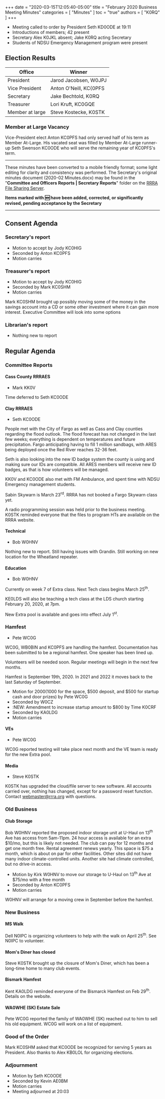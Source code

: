 +++
date = "2020-03-15T12:05:40-05:00"
title = "February 2020 Business Meeting Minutes"
categories = [ "Minutes" ]
toc = "true"
authors = [ "K0RQ" ]
+++
* Meeting called to order by President Seth KD0ODE at 19:11
* Introductions of members; 42 present
* Secretary Alex K0JKL absent; Jake K0RQ acting Secretary
* Students of NDSU Emergency Management program were present

## Election Results

| Office | Winner  |
| ------ | ------- |
| President | Jarod Jacobsen, W0JPJ |
| Vice President | Anton O'Neill, KC{0PFS |
| Secretary | Jake Bechtold, K0RQ |
| Treasurer | Lori Kruft, KC0GQE |
| Member at large | Steve Kostecke, K0STK |

### Member at Large Vacancy

Vice-President elect Anton KC0PFS had only served half of his term
as Member At-Large. His vacated seat was filled by Member At-Large
runner-up Seth Swenson KC0ODE who will serve the remaining year of
KC0PFS's term.

<!--more-->

---

These minutes have been converted to a mobile friendly format; some light
editing for clarity and consistency was performed. The Secretary's original
minutes document (2020-02 Minutes.docx) may be found in the
"**Committee and Officers Reports | Secretary Reports**" folder on the
[RRRA File Sharing Server](https://cloud.rrra.org/). 

**Items marked with :new: have been added, corrected, or significantly
revised, pending acceptance by the Secretary**

---

## Consent Agenda 

### Secretary's report
* Motion to accept by Jody KC0HIG
* Seconded by Anton KC0PFS
* Motion carries

### Treasurer's report
* Motion to accept by Jody KC0HIG
* Seconded by Mark KC0SHM
* Motion carries

Mark KC0SHM brought up possibly moving some of the money in the savings
account into a CD or some other investment where it can gain more
interest. Executive Committee will look into some options

### Librarian's report
* Nothing new to report

## Regular Agenda

### Committee Reports 

#### Cass County RRRAES
* Mark KK0V

Time deferred to Seth KC0ODE

#### Clay RRRAES
* Seth KC0ODE

People met with the City of Fargo as well as Cass and Clay counties
regarding the flood outlook. The flood forecast has not changed in the
last few weeks; everything is dependent on temperatures and future
precipitation. Fargo anticipating having to fill 1 million sandbags,
with ARES being deployed once the Red River reaches 32-36 feet.

Seth is also looking into the new ID badge system the county is using
and making sure our IDs are compatible. All ARES members will receive
new ID badges, as that is how volunteers will be managed.

KK0V and KC0ODE also met with FM Ambulance, and spent time with NDSU
Emergency management students.

Sabin Skywarn is March 23<sup>rd</sup>. RRRA has not booked a Fargo
Skywarn class yet.

A radio programming session was held prior to the business meeting.
K0STK reminded everyone that the files to program HTs are available on
the RRRA website.


#### Technical
* Bob W0HNV

Nothing new to report. Still having issues with Grandin. Still working
on new location for the Wheatland repeater.

#### Education
* Bob W0HNV

Currently on week 7 of Extra class.  Next Tech class begins March 25<sup>th</sup>.

KE0LDS will also be teaching a tech class at the LDS church starting February
20, 2020, at 7pm.

New Extra pool is available and goes into effect July 1<sup>st</sup>.

### Hamfest
* Pete WC0G

WC0G, WB0BIN and KC0PFS are handling the hamfest. Documentation has
been submitted to be a regional hamfest. One speaker has been lined up.

Volunteers will be needed soon. Regular meetings will begin in the next
few months.

Hamfest is September 19th, 2020. In 2021 and 2022 it moves back to the
last Saturday of September.

* Motion for $2000 ($1000 for the space, $500 deposit, and $500 for startup cash and door prizes) by Pete WC0G
* Seconded by W0CZ
* :NEW: Amendment to increase startup amount to $800 by Time K0CRF
* Seconded by KA0LDG
* Motion carries

#### VEs
* Pete WC0G

WC0G reported testing will take place next month and the VE team is ready for the new Extra pool.

#### Media
* Steve K0STK

K0STK has upgraded the cloud/file server to new software. All accounts
carried over, nothing has changed, except for a password reset function.
Contact webmaster@rrra.org with questions.


### Old Business

#### Club Storage

Bob W0HNV reported the proposed indoor storage unit at U-Haul on
13<sup>th</sup> Ave has access from 5am-11pm. 24 hour access is
available for an extra $10/mo, but this is likely not needed. The club
can pay for 12 months and get one month free. Rental agreement renews
yearly. This space is $75 a month, which is about on par for other
facilities. Other sites did not have many indoor climate-controlled
units. Another site had climate controlled, but no drive-in access.

* Motion by Kirk W0HNV to move our storage to U-Haul on 13<sup>th</sup> Ave at $75/mo with a free month
* Seconded by Anton KC0PFS
* Motion carries

W0HNV will arrange for a moving crew in September before the hamfest.

### New Business

#### MS Walk

Dell N0IPC is organizing volunteers to help with the walk on April
25<sup>th</sup>. See N0IPC to volunteer.

#### Mom's Diner has closed

Steve K0STK brought up the closure of Mom's Diner, which has been a
long-time home to many club events.

#### Bismark Hamfest

Kent KA0LDG reminded everyone of the Bismarck Hamfest on Feb
29<sup>th</sup>. Details on the website.

#### WA0WHE (SK) Estate Sale

Pete WC0G reported the family of WA0WHE (SK) reached out to him to sell
his old equipment. WC0G will work on a list of equipment.

### Good of the Order

Mark KC0SHM asked that KC0ODE be recognized for serving 5 years as
President. Also thanks to Alex KB0LOL for organizing elections.

### Adjournment
* Motion by Seth KC0ODE
* Seconded by Kevin AE0BM
* Motion carries
* Meeting adjourned at 20:03

